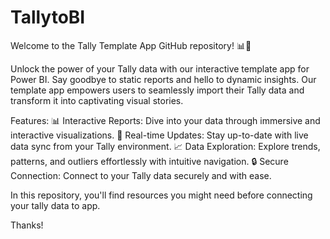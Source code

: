 # TallytoBI
Welcome to the Tally Template App GitHub repository! 📊💼

Unlock the power of your Tally data with our interactive template app for Power BI. Say goodbye to static reports and hello to dynamic insights. Our template app empowers users to seamlessly import their Tally data and transform it into captivating visual stories.

Features:
📊 Interactive Reports: Dive into your data through immersive and interactive visualizations.
🔄 Real-time Updates: Stay up-to-date with live data sync from your Tally environment.
📈 Data Exploration: Explore trends, patterns, and outliers effortlessly with intuitive navigation.
🔒 Secure Connection: Connect to your Tally data securely and with ease.

In this repository, you'll find resources you might need before connecting your tally data to app.

Thanks!
